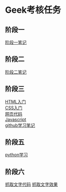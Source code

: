 # Geek考核任务
## 阶段一
[阶段一笔记](https://github.com/yms-geek/Tasks/blob/main/%E9%98%B6%E6%AE%B5%E4%B8%80.md)
## 阶段二
[阶段二笔记](https://github.com/Crystal-Amanda/Tasks/blob/main/%E9%98%B6%E6%AE%B5%E4%BA%8C.md)
## 阶段三
[HTML入门](https://github.com/Crystal-Amanda/Tasks/blob/main/HTML%E5%85%A5%E9%97%A8.md)<br>
[CSS入门](https://github.com/Crystal-Amanda/Tasks/blob/main/CSS%E5%85%A5%E9%97%A8.md)<br>
[网页代码](https://github.com/Crystal-Amanda/Tasks/blob/main/wangye.html)<BR>
[Javascript](https://github.com/Crystal-Amanda/Tasks/blob/main/JavaScript%E5%AD%A6%E4%B9%A0.md)<br>
[github学习笔记](https://github.com/Crystal-Amanda/Tasks/blob/main/GitHub%E4%BD%BF%E7%94%A8%E7%AC%94%E8%AE%B0.md)<br>
## 阶段五
[python学习](https://github.com/Crystal-Amanda/Tasks/blob/main/python_learn.md)<br>
## 阶段六
[抓取文字代码](https://github.com/Crystal-Amanda/Tasks/blob/main/%E6%8F%90%E5%8F%96geek%E6%8B%9B%E6%96%B0%E7%BD%91%E7%AB%99%E6%96%87%E5%AD%97)
[抓取文字效果]()
